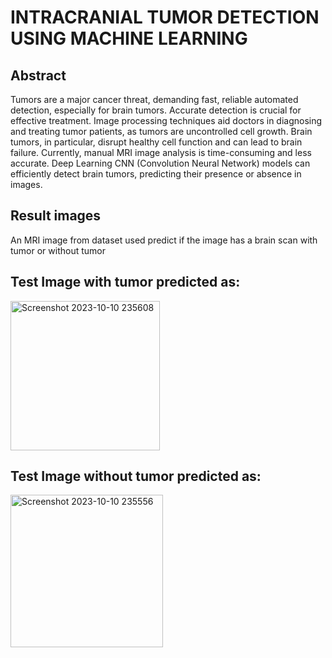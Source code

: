 # INTRACRANIAL TUMOR DETECTION USING MACHINE LEARNING

## Abstract
Tumors are a major cancer threat, demanding fast, reliable automated detection, especially for brain tumors. Accurate detection is crucial for effective treatment. Image processing techniques aid doctors in diagnosing and treating tumor patients, as tumors are uncontrolled cell growth. Brain tumors, in particular, disrupt healthy cell function and can lead to brain failure. Currently, manual MRI image analysis is time-consuming and less accurate. Deep Learning CNN (Convolution Neural Network) models can efficiently detect brain tumors, predicting their presence or absence in images.

## Result images
An MRI image from dataset used predict if the image has a brain scan with tumor or without tumor

## Test Image with tumor predicted as:
<img width="239" alt="Screenshot 2023-10-10 235608" src="https://github.com/RakshaaKamath/Intracranial-Tumor-Detection/assets/98604053/6238bd55-a240-4289-b47d-f27a687b4446">

## Test Image without tumor predicted as:
<img width="244" alt="Screenshot 2023-10-10 235556" src="https://github.com/RakshaaKamath/Intracranial-Tumor-Detection/assets/98604053/99607c98-b2ea-4821-a013-909d4d0e07c3">
